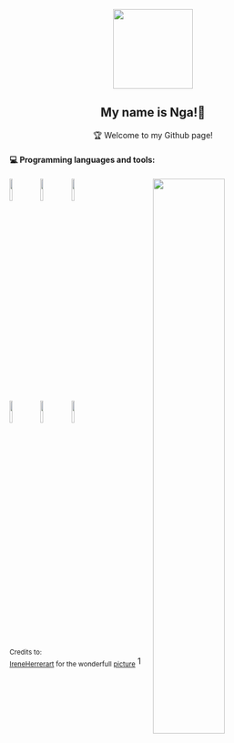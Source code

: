

<p align="center">
  <img width="140" src="https://user-images.githubusercontent.com/6661165/91657958-61b4fd00-eb00-11ea-9def-dc7ef5367e34.png" />
  <h2 align="center">My name is Nga!👋 </h2>
  <p align="center">🏆 Welcome to my Github page!</p>
</p>





#### :computer: Programming languages and tools: 
<p>
	<img width="50%" align="right" src="https://github-readme-stats.vercel.app/api?username=FernandoRoldan93&show_icons=true&hide_border=true" />

<code><img width="10%" src="https://i.pinimg.com/564x/53/19/88/5319885958f89815e5431363f39ff937.jpg"></code>
<code><img width="10%" src="https://i.pinimg.com/564x/8e/f5/af/8ef5af1cacebb410d490cbcad4ea85f3.jpg"></code>
<code><img width="10%" src="https://www.vectorlogo.zone/logos/mysql/mysql-ar21.svg"></code>
<br/>
<code><img width="10%" src="https://www.vectorlogo.zone/logos/mongodb/mongodb-ar21.svg"></code>
<code><img width="10%" src="https://i.pinimg.com/564x/fe/63/63/fe6363c5220b137f918ccfeadc0ec888.jpg"></code>
<code><img width="10%" src="https://i.pinimg.com/564x/36/9f/e7/369fe719a5e682dc66f03a3b13687f7f.jpg"></code>


<br />

</p>

<sub>Credits to: <br/>[IreneHerrerart](https://www.artstation.com/ireneherrera) for the wonderfull [picture](https://github.com/FernandoRoldan93/FernandoRoldan93/blob/master/cover_image.jpg)</sub>
1
